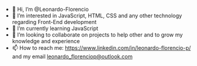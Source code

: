 - 👋 Hi, I’m @Leonardo-Florencio
- 👀 I’m interested in JavaScript, HTML, CSS and any other technology regarding Front-End development
- 🌱 I’m currently learning JavaScript
- 💞️ I’m looking to collaborate on projects to help other and to grow my knowledge and experience
- 📫 How to reach me: https://www.linkedin.com/in/leonardo-florencio-p/ and my email leonardo_florenciop@outlook.com
